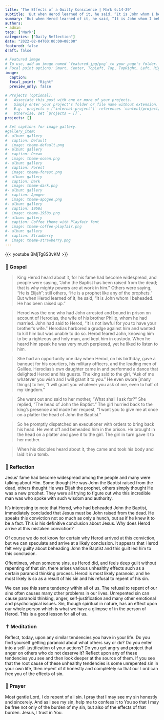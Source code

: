 ```yaml
---
title: 'The Effects of a Guilty Conscience | Mark 6:14-29'
subtitle: 'But when Herod learned of it, he said, “It is John whom I beheaded. He has been raised up.” Mark 6:16'
summary: 'But when Herod learned of it, he said, “It is John whom I beheaded. He has been raised up.” Mark 6:16'
authors:
- admin
tags: ["Mark"]
categories: ["Daily Reflection"]
date: "2022-02-04T00:00:00+08:00"
featured: false
draft: false

# Featured image
# To use, add an image named `featured.jpg/png` to your page's folder.
# Focal point options: Smart, Center, TopLeft, Top, TopRight, Left, Right, BottomLeft, Bottom, BottomRight
image:
  caption:
  focal_point: "Right"
  preview_only: false

# Projects (optional).
#   Associate this post with one or more of your projects.
#   Simply enter your project's folder or file name without extension.
#   E.g. `projects = ["internal-project"]` references `content/project/deep-learning/index.md`.
#   Otherwise, set `projects = []`.
projects: []

# Set captions for image gallery.
#gallery_item:
#- album: gallery
#  caption: Default
#  image: theme-default.png
#- album: gallery
#  caption: Ocean
#  image: theme-ocean.png
#- album: gallery
#  caption: Forest
#  image: theme-forest.png
#- album: gallery
#  caption: Dark
#  image: theme-dark.png
#- album: gallery
#  caption: Apogee
#  image: theme-apogee.png
#- album: gallery
#  caption: 1950s
#  image: theme-1950s.png
#- album: gallery
#  caption: Coffee theme with Playfair font
#  image: theme-coffee-playfair.png
#- album: gallery
#  caption: Strawberry
#  image: theme-strawberry.png
---
```


{{< youtube BMjTg8S3vKM >}}

### :love_letter: Gospel
> King Herod heard about it, for his fame had become widespread, and people were saying, “John the Baptist has been raised from the dead; that is why mighty powers are at work in him.” Others were saying, “He is Elijah”; still others, “He is a prophet like any of the prophets.” But when Herod learned of it, he said, “It is John whom I beheaded. He has been raised up.”

> Herod was the one who had John arrested and bound in prison on account of Herodias, the wife of his brother Philip, whom he had married. John had said to Herod, “It is not lawful for you to have your brother’s wife.” Herodias harbored a grudge against him and wanted to kill him but was unable to do so. Herod feared John, knowing him to be a righteous and holy man, and kept him in custody. When he heard him speak he was very much perplexed, yet he liked to listen to him.

> She had an opportunity one day when Herod, on his birthday, gave a banquet for his courtiers, his military officers, and the leading men of Galilee. Herodias’s own daughter came in and performed a dance that delighted Herod and his guests. The king said to the girl, “Ask of me whatever you wish and I will grant it to you.” He even swore [many things] to her, “I will grant you whatever you ask of me, even to half of my kingdom.”

> She went out and said to her mother, “What shall I ask for?” She replied, “The head of John the Baptist.” The girl hurried back to the king’s presence and made her request, “I want you to give me at once on a platter the head of John the Baptist.”

> So he promptly dispatched an executioner with orders to bring back his head. He went off and beheaded him in the prison. He brought in the head on a platter and gave it to the girl. The girl in turn gave it to her mother.

> When his disciples heard about it, they came and took his body and laid it in a tomb.

### :speech_balloon: Reflection
Jesus’ fame had become widespread among the people and many were talking about Him.  Some thought He was John the Baptist raised from the dead, others thought He was Elijah the prophet, others simply thought He was a new prophet.  They were all trying to figure out who this incredible man was who spoke with such wisdom and authority.

It’s interesting to note that Herod, who had beheaded John the Baptist, immediately concluded that Jesus must be John raised from the dead.
He speaks this conviction not so much as only a hunch, but as if he knew it to be a fact.  This is his definitive conclusion about Jesus.  Why does Herod arrive at this mistaken conviction?

Of course we do not know for certain why Herod arrived at this conviction, but we can speculate and arrive at a likely conclusion.  It appears that Herod felt very guilty about beheading John the Baptist and this guilt led him to this conclusion.

Oftentimes, when someone sins, as Herod did, and feels deep guilt without repenting of that sin, there arises various unhealthy effects such as a certain paranoid thinking process.  Herod is most likely paranoid, and he most likely is so as a result of his sin and his refusal to repent of his sin.

We can see this same tendency within all of us.  The refusal to repent of our sins often causes many other problems in our lives.  Unrepented sin can cause paranoid thinking, anger, self-justification and many other emotional and psychological issues.  Sin, though spiritual in nature, has an effect upon our whole person which is what we have a glimpse of in the person of Herod.  This is a good lesson for all of us.

### :latin_cross: Meditation
Reflect, today, upon any similar tendencies you have in your life.  Do you find yourself getting paranoid about what others say or do?  Do you enter into a self-justification of your actions?  Do you get angry and project that anger on others who do not deserve it?  Reflect upon any of these tendencies you see and then look deeper at the source of them.  If you see that the root cause of these unhealthy tendencies is some unrepented sin in your own life, then repent of it honestly and completely so that our Lord can free you of the effects of sin.

### :pray: Prayer
Most gentle Lord, I do repent of all sin.  I pray that I may see my sin honestly and sincerely.  And as I see my sin, help me to confess it to You so that I may be free not only of the burden of my sin, but also of the effects of that burden.  Jesus, I trust in You.
